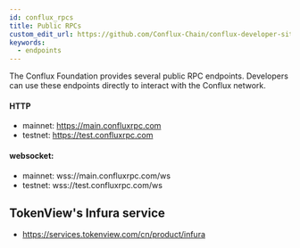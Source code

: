 ```yaml
---
id: conflux_rpcs
title: Public RPCs
custom_edit_url: https://github.com/Conflux-Chain/conflux-developer-site/edit/master/docs/sdks-and-tools/en/rpc-endpoints.md
keywords:
  - endpoints
---
```


The Conflux Foundation provides several public RPC endpoints. Developers can use these endpoints directly to interact with the Conflux network.

#### HTTP
* mainnet: https://main.confluxrpc.com
* testnet: https://test.confluxrpc.com

#### websocket:
* mainnet: wss://main.confluxrpc.com/ws
* testnet: wss://test.confluxrpc.com/ws

## TokenView's Infura service
* https://services.tokenview.com/cn/product/infura
